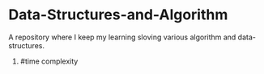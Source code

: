 # Data-Structures-and-Algorithm

A repository where I keep my learning sloving various algorithm and data-structures.

1. #time complexity
